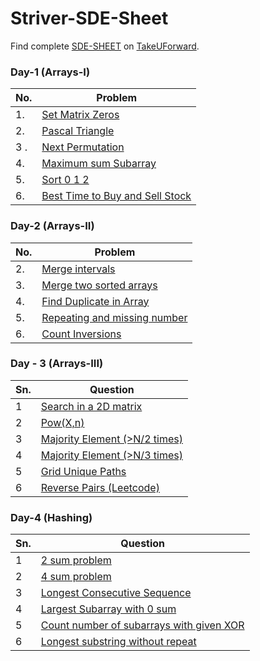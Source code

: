 # Striver-SDE-Sheet

Find complete [SDE-SHEET](https://takeuforward.org/interviews/strivers-sde-sheet-top-coding-interview-problems/) on [TakeUForward](https://takeuforward.org/interviews/strivers-sde-sheet-top-coding-interview-problems/).

### Day-1 (Arrays-I)

| No. | Problem                                                       |
| --- | ------------------------------------------------------------- |
| 1.  | [Set Matrix Zeros](DAY_1/1_setMatrixZeros.md)                 |
| 2.  | [Pascal Triangle](DAY_1/2_pascalTriangle.md)                  |
| 3 . | [Next Permutation](DAY_1/3_nextPermutation.md)                |
| 4.  | [Maximum sum Subarray](DAY_1/4_kadanesAlgorithm.md)           |
| 5.  | [Sort 0 1 2](DAY_1/5_sort012.md)                              |
| 6.  | [Best Time to Buy and Sell Stock](DAY_1/6_buyAndSellStock.md) |

### Day-2 (Arrays-II)

| No. | Problem                                                              |
| --- | -------------------------------------------------------------------- |
| 2.  | [Merge intervals](DAY_2/2_mergeIntervals.md)                         |
| 3.  | [Merge two sorted arrays](DAY_2/3_mergeSortedArrays.md)              |
| 4.  | [Find Duplicate in Array](DAY_2/4_findDuplicateInArray.md)           |
| 5.  | [Repeating and missing number](DAY_2/5_repeatingAndMissingNumber.md) |
| 6.  | [Count Inversions](DAY_2/6_countInversions.md)                       |

### Day - 3 (Arrays-III)

| Sn. | Question                                                      |
| --- | ------------------------------------------------------------- |
| 1   | [Search in a 2D matrix](DAY_3/1_searchIn2DMatrix.md)          |
| 2   | [Pow(X,n)](DAY_3/2_powXN.md)                                  |
| 3   | [Majority Element (>N/2 times)](DAY_3/3_majorityElementN2.md) |
| 4   | [Majority Element (>N/3 times)](DAY_3/4_majorityElementN3.md) |
| 5   | [Grid Unique Paths](DAY_3/5_gridUniquePath.md)                |
| 6   | [Reverse Pairs (Leetcode)](DAY_3/6_reversePairs.md)           |

### Day-4 (Hashing)

| Sn. | Question                                                                             |
| --- | ------------------------------------------------------------------------------------ |
| 1   | [2 sum problem](DAY_4/1_2sum.md)                                                     |
| 2   | [4 sum problem](DAY_4/2_4sum.md)                                                     |
| 3   | [Longest Consecutive Sequence](DAY_4/3_LongestConsecutiveSequence.md)                |
| 4   | [Largest Subarray with 0 sum](DAY_4/4_largestSubarrayZeroSum.md)                     |
| 5   | [Count number of subarrays with given XOR](DAY_4/5_countNoOfSubArrayWithGivenXOR.md) |
| 6   | [Longest substring without repeat](DAY_4/6_longestSubstringWithoutRepeat.md)         |

